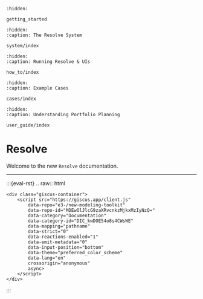 <!---
Resolve documentation master file, created by
sphinx-quickstart on Sun Feb 14 15:12:03 2021.
You can adapt this file completely to your liking, but it should at least
contain the root `toctree` directive.
-->

```{toctree}
:hidden:

getting_started
```

```{toctree}
:hidden:
:caption: The Resolve System

system/index
```

```{toctree}
:hidden:
:caption: Running Resolve & UIs

how_to/index
```

```{toctree}
:hidden:
:caption: Example Cases

cases/index
```

```{toctree}
:hidden:
:caption: Understanding Portfolio Planning

user_guide/index
```

# Resolve

Welcome to the new `Resolve` documentation. 

---
:::{eval-rst}
.. raw:: html

    <div class="giscus-container">
        <script src="https://giscus.app/client.js"
            data-repo="e3-/new-modeling-toolkit"
            data-repo-id="MDEwOlJlcG9zaXRvcnkzMjkxMzIyNzQ="
            data-category="Documentation"
            data-category-id="DIC_kwDOE54o8s4CWsWE"
            data-mapping="pathname"
            data-strict="0"
            data-reactions-enabled="1"
            data-emit-metadata="0"
            data-input-position="bottom"
            data-theme="preferred_color_scheme"
            data-lang="en"
            crossorigin="anonymous"
            async>
        </script>
    </div>

:::